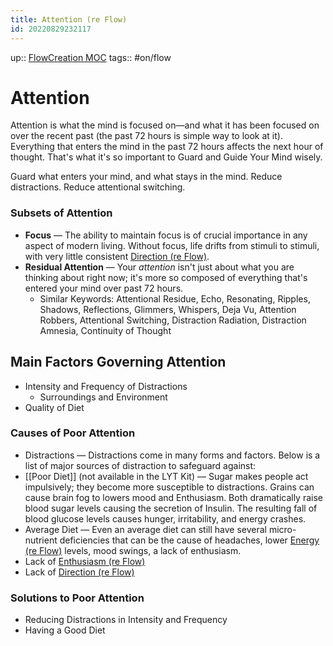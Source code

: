 ```yaml
---
title: Attention (re Flow)
id: 20220829232117
---
```

up:: [FlowCreation MOC]([[20220825014354]])
tags:: #on/flow 

# Attention
Attention is what the mind is focused on—and what it has been focused on over the recent past (the past 72 hours is simple way to look at it). Everything that enters the mind in the past 72 hours affects the next hour of thought. That's what it's so important to Guard and Guide Your Mind wisely.

Guard what enters your mind, and what stays in the mind. Reduce distractions. Reduce attentional switching.

### Subsets of Attention

- **Focus** — The ability to maintain focus is of crucial importance in any aspect of modern living. Without focus, life drifts from stimuli to stimuli, with very little consistent [Direction (re Flow)]([[20220512052444]]).
- **Residual Attention** — Your *attention* isn't just about what you are thinking about right now; it's more so composed of everything that's entered your mind over past 72 hours.
    - Similar Keywords: Attentional Residue, Echo, Resonating, Ripples, Shadows, Reflections, Glimmers, Whispers, Deja Vu, Attention Robbers, Attentional Switching, Distraction Radiation, Distraction Amnesia, Continuity of Thought

## Main Factors Governing Attention

- Intensity and Frequency of Distractions
    - Surroundings and Environment
- Quality of Diet

### Causes of Poor Attention

- Distractions — Distractions come in many forms and factors. Below is a list of major sources of distraction to safeguard against:
- [[Poor Diet]] (not available in the LYT Kit) — Sugar makes people act impulsively; they become more susceptible to distractions. Grains can cause brain fog to lowers mood and Enthusiasm. Both dramatically raise blood sugar levels causing the secretion of Insulin. The resulting fall of blood glucose levels causes hunger, irritability, and energy crashes.
- Average Diet — Even an average diet can still have several micro-nutrient deficiencies that can be the cause of headaches, lower [Energy (re Flow)]([[20220829215142]]) levels, mood swings, a lack of enthusiasm.
- Lack of [Enthusiasm (re Flow)]([[20220505230700]])
- Lack of [Direction (re Flow)]([[20220512052444]])

### Solutions to Poor Attention

- Reducing Distractions in Intensity and Frequency
- Having a Good Diet
